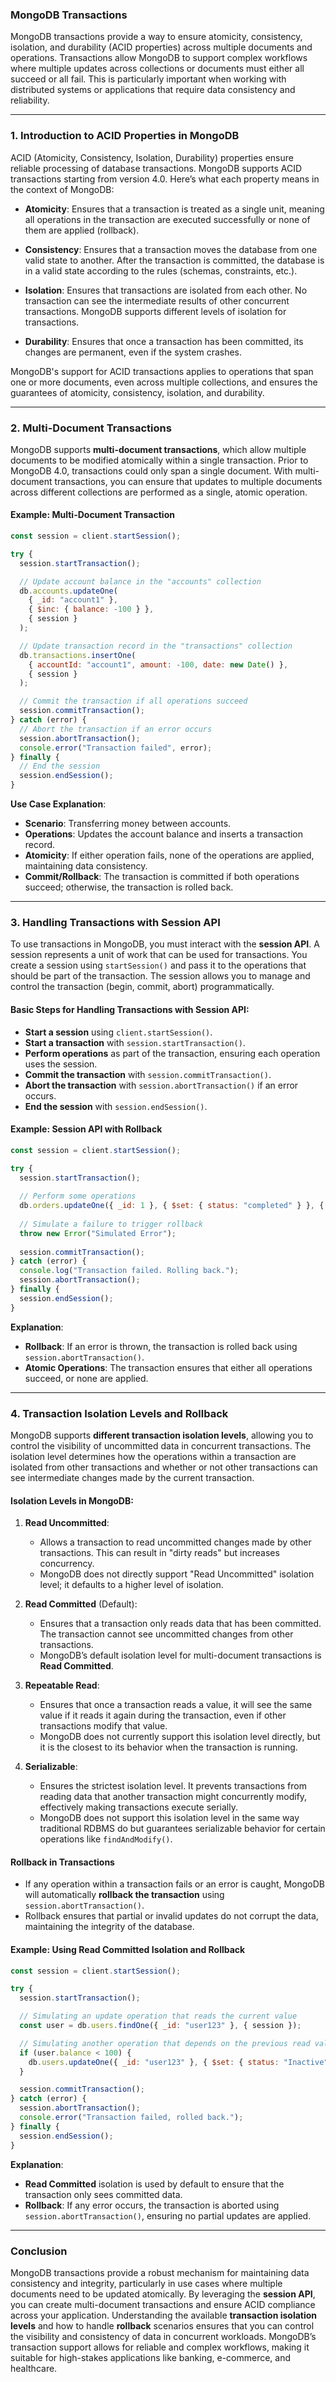 ### **MongoDB Transactions**

MongoDB transactions provide a way to ensure atomicity, consistency, isolation, and durability (ACID properties) across multiple documents and operations. Transactions allow MongoDB to support complex workflows where multiple updates across collections or documents must either all succeed or all fail. This is particularly important when working with distributed systems or applications that require data consistency and reliability.

---

### **1. Introduction to ACID Properties in MongoDB**

ACID (Atomicity, Consistency, Isolation, Durability) properties ensure reliable processing of database transactions. MongoDB supports ACID transactions starting from version 4.0. Here’s what each property means in the context of MongoDB:

- **Atomicity**: Ensures that a transaction is treated as a single unit, meaning all operations in the transaction are executed successfully or none of them are applied (rollback).
  
- **Consistency**: Ensures that a transaction moves the database from one valid state to another. After the transaction is committed, the database is in a valid state according to the rules (schemas, constraints, etc.).
  
- **Isolation**: Ensures that transactions are isolated from each other. No transaction can see the intermediate results of other concurrent transactions. MongoDB supports different levels of isolation for transactions.
  
- **Durability**: Ensures that once a transaction has been committed, its changes are permanent, even if the system crashes.

MongoDB's support for ACID transactions applies to operations that span one or more documents, even across multiple collections, and ensures the guarantees of atomicity, consistency, isolation, and durability.

---

### **2. Multi-Document Transactions**

MongoDB supports **multi-document transactions**, which allow multiple documents to be modified atomically within a single transaction. Prior to MongoDB 4.0, transactions could only span a single document. With multi-document transactions, you can ensure that updates to multiple documents across different collections are performed as a single, atomic operation.

#### **Example: Multi-Document Transaction**

```javascript
const session = client.startSession();

try {
  session.startTransaction();

  // Update account balance in the "accounts" collection
  db.accounts.updateOne(
    { _id: "account1" },
    { $inc: { balance: -100 } },
    { session }
  );

  // Update transaction record in the "transactions" collection
  db.transactions.insertOne(
    { accountId: "account1", amount: -100, date: new Date() },
    { session }
  );

  // Commit the transaction if all operations succeed
  session.commitTransaction();
} catch (error) {
  // Abort the transaction if an error occurs
  session.abortTransaction();
  console.error("Transaction failed", error);
} finally {
  // End the session
  session.endSession();
}
```

**Use Case Explanation**:
- **Scenario**: Transferring money between accounts.
- **Operations**: Updates the account balance and inserts a transaction record.
- **Atomicity**: If either operation fails, none of the operations are applied, maintaining data consistency.
- **Commit/Rollback**: The transaction is committed if both operations succeed; otherwise, the transaction is rolled back.

---

### **3. Handling Transactions with Session API**

To use transactions in MongoDB, you must interact with the **session API**. A session represents a unit of work that can be used for transactions. You create a session using `startSession()` and pass it to the operations that should be part of the transaction. The session allows you to manage and control the transaction (begin, commit, abort) programmatically.

#### **Basic Steps for Handling Transactions with Session API**:
- **Start a session** using `client.startSession()`.
- **Start a transaction** with `session.startTransaction()`.
- **Perform operations** as part of the transaction, ensuring each operation uses the session.
- **Commit the transaction** with `session.commitTransaction()`.
- **Abort the transaction** with `session.abortTransaction()` if an error occurs.
- **End the session** with `session.endSession()`.

#### **Example: Session API with Rollback**

```javascript
const session = client.startSession();

try {
  session.startTransaction();
  
  // Perform some operations
  db.orders.updateOne({ _id: 1 }, { $set: { status: "completed" } }, { session });
  
  // Simulate a failure to trigger rollback
  throw new Error("Simulated Error");
  
  session.commitTransaction();
} catch (error) {
  console.log("Transaction failed. Rolling back.");
  session.abortTransaction();
} finally {
  session.endSession();
}
```

**Explanation**:
- **Rollback**: If an error is thrown, the transaction is rolled back using `session.abortTransaction()`.
- **Atomic Operations**: The transaction ensures that either all operations succeed, or none are applied.

---

### **4. Transaction Isolation Levels and Rollback**

MongoDB supports **different transaction isolation levels**, allowing you to control the visibility of uncommitted data in concurrent transactions. The isolation level determines how the operations within a transaction are isolated from other transactions and whether or not other transactions can see intermediate changes made by the current transaction.

#### **Isolation Levels in MongoDB**:

1. **Read Uncommitted**:
   - Allows a transaction to read uncommitted changes made by other transactions. This can result in "dirty reads" but increases concurrency.
   - MongoDB does not directly support "Read Uncommitted" isolation level; it defaults to a higher level of isolation.

2. **Read Committed** (Default):
   - Ensures that a transaction only reads data that has been committed. The transaction cannot see uncommitted changes from other transactions.
   - MongoDB’s default isolation level for multi-document transactions is **Read Committed**.

3. **Repeatable Read**:
   - Ensures that once a transaction reads a value, it will see the same value if it reads it again during the transaction, even if other transactions modify that value.
   - MongoDB does not currently support this isolation level directly, but it is the closest to its behavior when the transaction is running.

4. **Serializable**:
   - Ensures the strictest isolation level. It prevents transactions from reading data that another transaction might concurrently modify, effectively making transactions execute serially.
   - MongoDB does not support this isolation level in the same way traditional RDBMS do but guarantees serializable behavior for certain operations like `findAndModify()`.

#### **Rollback in Transactions**
- If any operation within a transaction fails or an error is caught, MongoDB will automatically **rollback the transaction** using `session.abortTransaction()`.
- Rollback ensures that partial or invalid updates do not corrupt the data, maintaining the integrity of the database.

#### **Example: Using Read Committed Isolation and Rollback**

```javascript
const session = client.startSession();

try {
  session.startTransaction();

  // Simulating an update operation that reads the current value
  const user = db.users.findOne({ _id: "user123" }, { session });

  // Simulating another operation that depends on the previous read value
  if (user.balance < 100) {
    db.users.updateOne({ _id: "user123" }, { $set: { status: "Inactive" } }, { session });
  }

  session.commitTransaction();
} catch (error) {
  session.abortTransaction();
  console.error("Transaction failed, rolled back.");
} finally {
  session.endSession();
}
```

**Explanation**:
- **Read Committed** isolation is used by default to ensure that the transaction only sees committed data.
- **Rollback**: If any error occurs, the transaction is aborted using `session.abortTransaction()`, ensuring no partial updates are applied.

---

### **Conclusion**

MongoDB transactions provide a robust mechanism for maintaining data consistency and integrity, particularly in use cases where multiple documents need to be updated atomically. By leveraging the **session API**, you can create multi-document transactions and ensure ACID compliance across your application. Understanding the available **transaction isolation levels** and how to handle **rollback** scenarios ensures that you can control the visibility and consistency of data in concurrent workloads. MongoDB’s transaction support allows for reliable and complex workflows, making it suitable for high-stakes applications like banking, e-commerce, and healthcare.